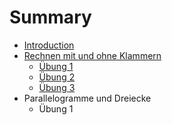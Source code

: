 # Summary

* [Introduction](README.md)
* [Rechnen mit und ohne Klammern](chapter1.md)
  * [Übung 1](chapter1/ubung-1.md)
  * [Übung 2](chapter1/ubung-2.md)
  * [Übung 3](chapter1/ubung-3.md)
* Parallelogramme und Dreiecke
  * Übung 1

